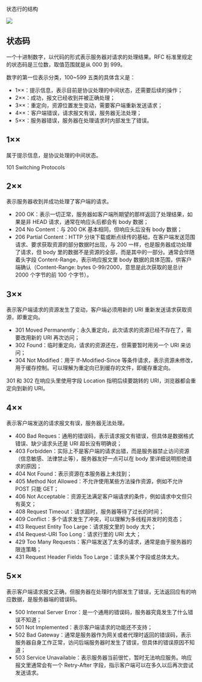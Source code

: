状态行的结构

![](https://blog-1252173264.cos.ap-shanghai.myqcloud.com/1651892911329-aa125531-5b5b-4d76-9bf7-3afb37c63519.png)

## 状态码

一个十进制数字，以代码的形式表示服务器对请求的处理结果。RFC 标准里规定的状态码是三位数，取值范围就是从 000 到 999。

数字的第一位表示分类，100~599 五类的具体含义是：

- 1××：提示信息，表示目前是协议处理的中间状态，还需要后续的操作；
- 2××：成功，报文已经收到并被正确处理；
- 3××：重定向，资源位置发生变动，需要客户端重新发送请求；
- 4××：客户端错误，请求报文有误，服务器无法处理；
- 5××：服务器错误，服务器在处理请求时内部发生了错误。

## 1××

属于提示信息，是协议处理的中间状态。

101 Switching Protocols

## 2××

表示服务器收到并成功处理了客户端的请求。

- 200 OK：表示一切正常，服务器如客户端所期望的那样返回了处理结果，如果是非 HEAD 请求，通常在响应头后都会有 body 数据；
- 204 No Content：与 200 OK 基本相同，但响应头后没有 body 数据；
- 206 Partial Content：HTTP 分块下载或断点续传的基础，在客户端发送范围请求、要求获取资源的部分数据时出现，与 200 一样，也是服务器成功处理了请求，但 body 里的数据不是资源的全部，而是其中的一部分。通常会伴随着头字段 Content-Range，表示响应报文里 body 数据的具体范围，供客户端确认（Content-Range: bytes 0-99/2000，意思是此次获取的是总计 2000 个字节的前 100 个字节）。

## 3××

表示客户端请求的资源发生了变动，客户端必须用新的 URI 重新发送请求获取资源，即重定向。

- 301 Moved Permanently：永久重定向，此次请求的资源已经不存在了，需要改用新的 URI 再次访问；
- 302 Found：临时重定向，请求的资源还在，但需要暂时用另一个 URI 来访问；
- 304 Not Modified：用于 If-Modified-Since 等条件请求，表示资源未修改，用于缓存控制。可以理解为重定向已到缓存的文件，即缓存重定向。

301 和 302 在响应头里使用字段 Location 指明后续要跳转的 URI，浏览器都会重定向到新的 URI。

## 4××

表示客户端发送的请求报文有误，服务器无法处理。

- 400 Bad Reques：通用的错误码，表示请求报文有错误，但具体是数据格式错误、缺少请求头还是 URI 超长没有明确说；
- 403 Forbidden：实际上不是客户端的请求出错，而是服务器禁止访问资源（信息敏感、法律禁止等），服务器友好一点可以在 body 里详细说明拒绝请求的原因；
- 404 Not Found：表示资源在本服务器上未找到；
- 405 Method Not Allowed：不允许使用某些方法操作资源，例如不允许 POST 只能 GET；
- 406 Not Acceptable：资源无法满足客户端请求的条件，例如请求中文但只有英文；
- 408 Request Timeout：请求超时，服务器等待了过长的时间；
- 409 Conflict：多个请求发生了冲突，可以理解为多线程并发时的竞态；
- 413 Request Entity Too Large：请求报文里的 body 太大；
- 414 Request-URI Too Long：请求行里的 URI 太大；
- 429 Too Many Requests：客户端发送了太多的请求，通常是由于服务器的限连策略；
- 431 Request Header Fields Too Large：请求头某个字段或总体太大。

## 5××

表示客户端请求报文正确，但服务器在处理时内部发生了错误，无法返回应有的响应数据，是服务器端的错误码。

- 500 Internal Server Error：是一个通用的错误码，服务器究竟发生了什么错误不知道；
- 501 Not Implemented：表示客户端请求的功能还不支持；
- 502 Bad Gateway：通常是服务器作为网关或者代理时返回的错误码，表示服务器自身工作正常，访问后端服务器时发生了错误，但具体的错误原因不知道；
- 503 Service Unavailable：表示服务器当前很忙，暂时无法响应服务。响应报文里通常会有一个 Retry-After 字段，指示客户端可以在多久以后再次尝试发送请求。

